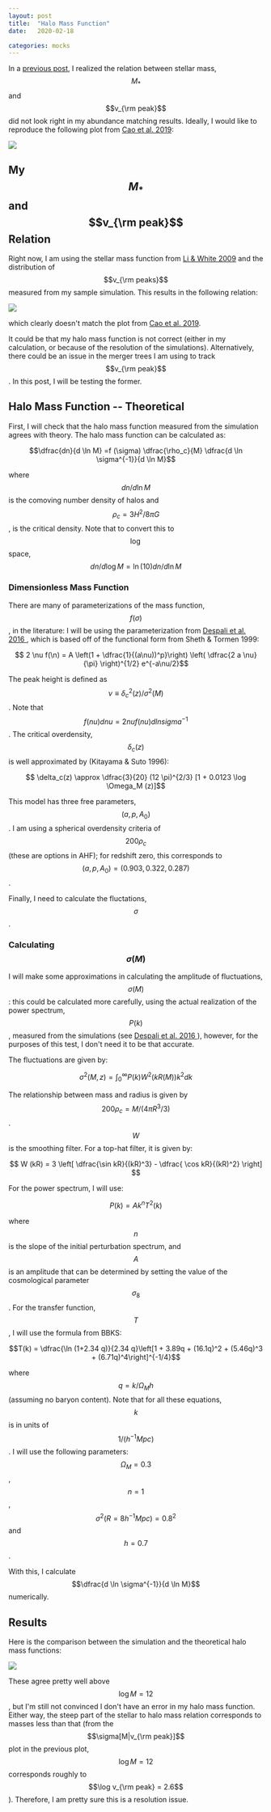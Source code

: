 ```yaml
---
layout: post
title:  "Halo Mass Function"
date:   2020-02-18

categories: mocks
---
```


In a <a href="https://ndrakos.github.io/blog/mocks/Adding_Scatter/">previous post</a>, I realized the relation between stellar mass, $$M_*$$ and $$v_{\rm peak}$$ did not look right in my abundance matching results. Ideally, I would like to reproduce the following plot from <a href="https://ui.adsabs.harvard.edu/abs/2019arXiv191003605C/abstract">Cao et al. 2019</a>:

<img src="{{ site.baseurl }}/assets/plots/Cao2019_MvsV.png">



## My $$M_*$$ and $$v_{\rm peak}$$ Relation

Right now, I am using the stellar mass function from <a href="https://ui.adsabs.harvard.edu/abs/2009MNRAS.398.2177L">Li & White 2009</a> and the distribution of $$v_{\rm peaks}$$ measured from my sample simulation. This results in the following relation:

<img src="{{ site.baseurl }}/assets/plots/Mstar_vs_vpeak.png">

which clearly doesn't match the plot from <a href="https://ui.adsabs.harvard.edu/abs/2019arXiv191003605C/abstract">Cao et al. 2019</a>.

It could be that my halo mass function is not correct (either in my calculation, or because of the resolution of the simulations). Alternatively, there could be an issue in the merger trees I am using to track $$v_{\rm peak}$$. In this post, I will be testing the former.

## Halo Mass Function -- Theoretical

First, I will check that the halo mass function measured from the simulation agrees with theory. The halo mass function can be calculated as:

$$\dfrac{dn}{d \ln M} =f (\sigma) \dfrac{\rho_c}{M} \dfrac{d \ln \sigma^{-1}}{d \ln M}$$

<!---
f(nu)dnu = 2 nu f(nu) d ln sigma^{-1}
-->


where $$dn/d\ln M$$ is the comoving number density of halos and $$\rho_c = 3 H^2/8 \pi G$$,  is the critical density. Note that to convert this to $$\log$$ space, $${dn}/{d \log M} =\ln(10) {dn}/{d \ln M}$$



### Dimensionless Mass Function

There are many of parameterizations of the mass function, $$f(\sigma)$$, in the literature: I will be using the parameterization from <a href="https://ui.adsabs.harvard.edu/abs/2016MNRAS.456.2486D/abstract">Despali et al. 2016 </a>, which is based off of the functional form from  Sheth & Tormen 1999:

$$ 2 \nu f(\n) = A \left(1 + \dfrac{1}{(a\nu))^p}\right) \left( \dfrac{2 a \nu}{\pi} \right)^{1/2} e^{-a\nu/2}$$



<!---
$$A=0.333$$ $$a=0.794$$ $$p=0.247$$
-->

The peak height is defined as $$\nu \equiv \delta_c^2(z)/\sigma^2(M)$$. Note that $$f(nu)dnu = 2 nu f(nu) d ln sigma^{-1}$$. The critical overdensity, $$\delta_c(z)$$ is well approximated by (Kitayama & Suto 1996):

$$ \delta_c(z) \approx \dfrac{3}{20} (12 \pi)^{2/3} [1 + 0.0123 \log \Omega_M (z)]$$

This model has three free parameters, $$(a, p, A_0)$$. I am using a spherical overdensity criteria of $$200\rho_c$$ (these are options in AHF); for redshift zero, this corresponds to $$(a,p,A_0)=(0.903,0.322,0.287)$$.

Finally, I need to calculate the fluctations, $$\sigma$$.

### Calculating $$\sigma (M)$$

I will make some approximations in calculating the amplitude of fluctuations, $$\sigma(M)$$: this could be calculated more carefully, using the actual realization of the power spectrum, $$P(k)$$, measured from the simulations (see <a href="https://ui.adsabs.harvard.edu/abs/2016MNRAS.456.2486D/abstract">Despali et al. 2016 </a>), however, for the purposes of this test, I don't need it to be that accurate.

The fluctuations are given by:

$$\sigma^2(M,z) = \int_0^\infty P(k) W^2(kR(M)) k^2 dk$$

The relationship between mass and radius is given by $$200 \rho_c = M/(4 \pi R^3/3)$$. $$W$$ is the smoothing filter. For a top-hat filter, it is given by:

$$ W (kR) = 3 \left[ \dfrac{\sin kR}{(kR)^3} - \dfrac{ \cos kR}{(kR)^2} \right] $$

For the power spectrum, I will use:

$$P(k) = A k^n T^2(k)$$

where $$n$$ is the slope of the initial perturbation spectrum, and $$A$$ is an amplitude that can be determined by setting the value of the cosmological parameter $$\sigma_8$$. For the transfer function, $$T$$, I will use the formula from BBKS:

$$T(k) = \dfrac{\ln (1+2.34 q)}{2.34 q}\left[1 + 3.89q + (16.1q)^2 + (5.46q)^3  + (6.71q)^4\right]^{-1/4}$$

where $$q=k/\Omega_M h$$ (assuming no baryon content). Note that for all these equations, $$k$$ is in units of $$1/(h^{-1}Mpc)$$ . I will use the following parameters: $$\Omega_M=0.3$$, $$n=1$$, $$\sigma^2(R = 8 h^{-1} Mpc) = 0.8^2$$ and $$h=0.7$$.

<!---
The comoving background density, $$\rho_b = \rho_c \Omega_M$$ and $$\rho_c = 3 H^2/8 \pi G$$
-->

With this, I calculate  $$\dfrac{d \ln \sigma^{-1}}{d \ln M}$$ numerically.

## Results

Here is the comparison between the simulation and the theoretical halo mass functions:

<img src="{{ site.baseurl }}/assets/plots/HaloMassFunction.png">

These agree pretty well above $$\log M = 12$$, but I'm still not convinced I don't have an error in my halo mass function. Either way, the steep part of the stellar to halo mass relation corresponds to masses less than that (from the $$\sigma[M|v_{\rm peak}]$$ plot in the previous plot, $$\log M=12$$ corresponds roughly to $$\log v_{\rm peak} = 2.6$$). Therefore, I am pretty sure this is a resolution issue.

